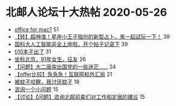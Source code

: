 # 北邮人论坛十大热帖 2020-05-26

- [office for mac?](https://bbs.byr.cn/article/Notebook/181687) 51
- [【转】超神准！星座小王子独创的新型占卜、來一起試玩一下！](https://bbs.byr.cn/article/Constellations/326533) 39
- [国科大人工智能非全上岸啦，开个帖子记录下](https://bbs.byr.cn/article/AimGraduate/1190815) 39
- [ti10本子出了](https://bbs.byr.cn/article/Dota/957979) 31
- [坐标北京，91年女生，征友](https://bbs.byr.cn/article/Friends/1960849) 26
- [【问题】大二唐突出国党的一些迷茫……](https://bbs.byr.cn/article/GoAbroad/370350) 24
- [【offer比较】急急急！互联网和外汇局](https://bbs.byr.cn/article/Job/2075074) 21
- [被蚊子咬醒，我讨厌蚊子](https://bbs.byr.cn/article/Talking/6198090) 18
- [咨询一个小问题](https://bbs.byr.cn/article/Java/63843) 15
- [【讨论】【问题】咨询北邮前辈们对工作和定居的建议](https://bbs.byr.cn/article/WorkLife/1145693) 15


